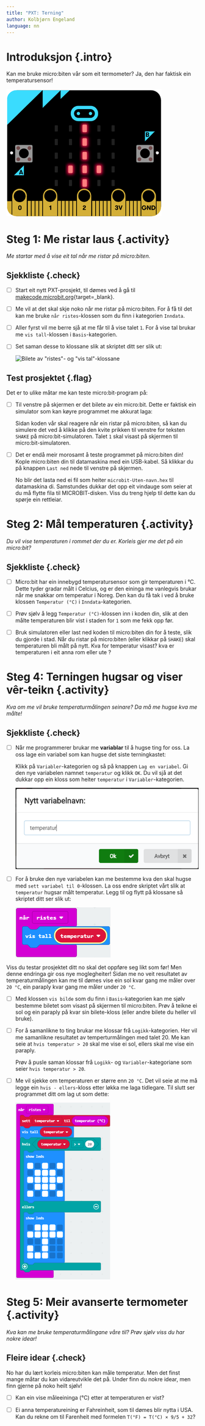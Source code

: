 ```yaml
---
title: "PXT: Terning"
author: Kolbjørn Engeland
language: nn
---
```



# Introduksjon {.intro}

Kan me bruke micro:biten vår som eit termometer? Ja, den har faktisk ein
temperatursensor!

![Bilete av ein microbit som viser bilete av eit termometer](temperatur.png)


# Steg 1: Me ristar laus {.activity}

*Me startar med å vise eit tal når me ristar på micro:biten.*

## Sjekkliste {.check}

- [ ] Start eit nytt PXT-prosjekt, til dømes ved å gå til
  [makecode.microbit.org](https://makecode.microbit.org/?lang=no){target=_blank}.

- [ ] Me vil at det skal skje noko når me ristar på micro:biten. For å få til
  det kan me bruke `når ristes`-klossen som du finn i kategorien `Inndata`.

- [ ] Aller fyrst vil me berre sjå at me får til å vise talet `1`. For å vise
  tal brukar me `vis tall`-klossen i `Basis`-kategorien.

- [ ] Set saman desse to klossane slik at skriptet ditt ser slik ut:

    ![Bilete av "ristes"- og "vis tal"-klossane](risteskript_1.png)

## Test prosjektet {.flag}

Det er to ulike måtar me kan teste micro:bit-program på:

- [ ] Til venstre på skjermen er det bilete av ein micro:bit. Dette er faktisk
  ein simulator som kan køyre programmet me akkurat laga:

  Sidan koden vår skal reagere når ein ristar på micro:biten, så kan du simulere
  det ved å klikke på den kvite prikken til venstre for teksten `SHAKE` på
  micro:bit-simulatoren. Talet `1` skal visast på skjermen til
  micro:bit-simulatoren.

- [ ] Det er endå meir morosamt å teste programmet på micro:biten din! Kople
  micro:biten din til datamaskina med ein USB-kabel. Så klikkar du på knappen
  `Last ned` nede til venstre på skjermen.

  No blir det lasta ned ei fil som heiter `microbit-Uten-navn.hex` til
  datamaskina di. Samstundes dukkar det opp eit vindauge som seier at du må
  flytte fila til MICROBIT-disken. Viss du treng hjelp til dette kan du spørje
  ein rettleiar.


# Steg 2: Mål temperaturen {.activity}

*Du vil vise temperaturen i rommet der du er. Korleis gjer me det på ein
 micro:bit?*

## Sjekkliste {.check}

- [ ] Micro:bit har ein innebygd temperatursensor som gir temperaturen i °C.
  Dette tyder gradar målt i Celcius, og er den eininga me vanlegvis brukar når
  me snakkar om temperatur i Noreg. Den kan du få tak i ved å bruke klossen
  `Temperatur (°C)` i `Inndata`-kategorien.

- [ ] Prøv sjølv å legg `Temperatur (°C)`-klossen inn i koden din, slik at
  den målte temperaturen blir vist i staden for `1` som me fekk opp før.

- [ ] Bruk simulatoren eller last ned koden til micro:biten din for å teste,
  slik du gjorde i stad. Når du ristar på micro:biten (eller klikkar på `SHAKE`)
  skal temperaturen bli målt på nytt. Kva for temperatur visast? kva er
  temperaturen i eit anna rom eller ute ?


# Steg 4: Terningen hugsar og viser vêr-teikn {.activity}

*Kva om me vil bruke temperaturmålingen seinare? Da må me hugse kva me målte!*

## Sjekkliste {.check}

- [ ] Når me programmerer brukar me __variablar__ til å hugse ting for oss. La
  oss lage ein variabel som kan hugse det siste terningkastet:

  Klikk på `Variabler`-kategorien og så på knappen `Lag en variabel`. Gi den nye
  variabelen namnet `temperatur` og klikk `OK`. Du vil sjå at det dukkar opp ein
  kloss som heiter `temperatur` i `Variabler`-kategorien.

  ![Bilete av korleis lage ein ny variabel](variabel_temperatur.png)

- [ ] For å bruke den nye variabelen kan me bestemme kva den skal hugse med
  `sett variabel til 0`-klossen. La oss endre skriptet vårt slik at `temperatur`
  hugsar målt temperatur. Legg til og flytt på klossane så skriptet ditt ser
  slik ut:

  ![Viser skriptet som no brukar variabelen temperatur](temperaturskript_2.png)

Viss du testar prosjektet ditt no skal det oppføre seg likt som før! Men denne
endringa gir oss nye moglegheiter! Sidan me no veit resultatet av
temperaturmålingen kan me til dømes vise ein sol kvar gang me måler over `20 °C`,
ein paraply kvar gang me måler under `20 °C`.

- [ ] Med klossen `vis bilde` som du finn i `Basis`-kategorien kan me sjølv
  bestemme biletet som visast på skjermen til micro:biten. Prøv å teikne ei sol
  og ein paraply på kvar sin bilete-kloss (eller andre bilete du heller vil
  bruke).

- [ ] For å samanlikne to ting brukar me klossar frå `Logikk`-kategorien. Her
  vil me samanlikne resultatet av temperturmålingen med talet 20. Me kan seie at
  `hvis temperatur > 20` skal me vise ei sol, ellers skal me vise ein paraply.

  Prøv å pusle saman klossar frå `Logikk`- og `Variabler`-kategoriane som seier
  `hvis temperatur > 20`.

- [ ] Me vil sjekke om temperaturen er større enn `20 °C`. Det vil seie at me må
  legge ein  `hvis - ellers`-kloss etter løkka me laga tidlegare. Til slutt ser
  programmet ditt om lag ut som dette:

  ![Bilete av skriptet for å vise sol- og paraply-bilete etter at temperaturen er målt](temperaturskript_3.png)


# Steg 5: Meir avanserte termometer {.activity}

*Kva kan me bruke temperaturmålingane våre til? Prøv sjølv viss du har nokre
 idear!*

## Fleire idear {.check}

No har du lært korleis micro:biten kan måle temperatur. Men det finst mange måtar
du kan vidareutvikle det på. Under finn du nokre idear, men finn gjerne på noko
heilt sjølv!

- [ ] Kan ein vise måleeininga (°C) etter at temperaturen er vist?

- [ ] Ei anna temperatureining er Fahreinheit, som til dømes blir nytta i USA.
  Kan du rekne om til Farenheit med formelen `T(°F) = T(°C) × 9/5 + 32`?

